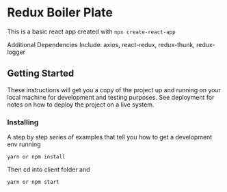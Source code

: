 # Redux Boiler Plate

This is a basic react app created with 
```npx create-react-app```
 
Additional Dependencies Include: axios, react-redux, redux-thunk, redux-logger

## Getting Started

These instructions will get you a copy of the project up and running on your local machine for development and testing purposes. See deployment for notes on how to deploy the project on a live system.

### Installing

A step by step series of examples that tell you how to get a development env running

```
yarn or npm install
```

Then cd into client folder and

```
yarn or npm start
```

